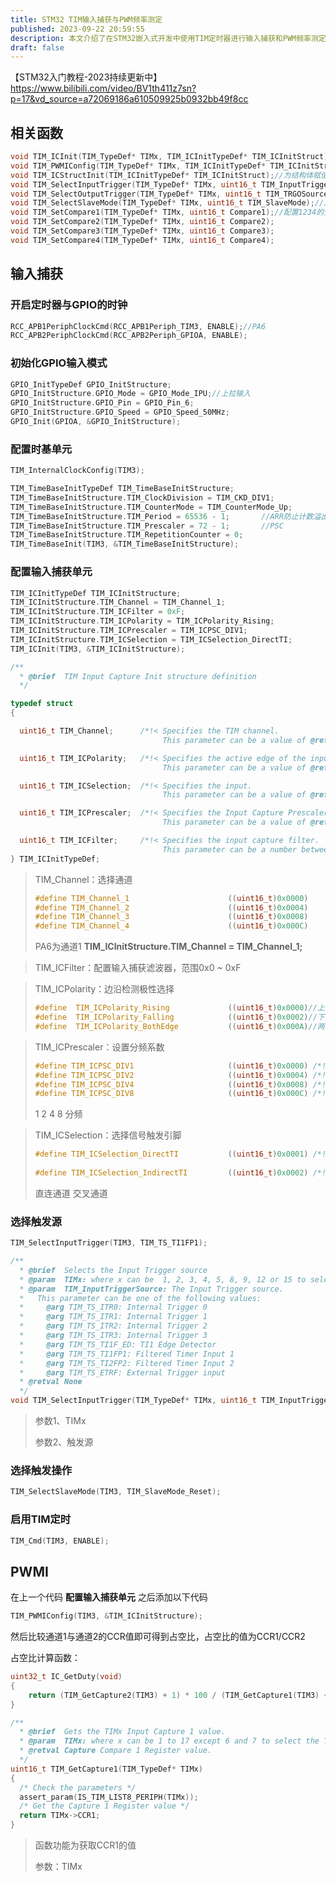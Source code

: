 ```yaml
---
title: STM32 TIM输入捕获与PWM频率测定
published: 2023-09-22 20:59:55
description: 本文介绍了在STM32嵌入式开发中使用TIM定时器进行输入捕获和PWM频率测定的方法。文章提供了相关函数和代码示例，包括配置输入捕获单元、选择触发源和触发操作等步骤。
draft: false
---
```


【STM32入门教程-2023持续更新中】https://www.bilibili.com/video/BV1th411z7sn?p=17&vd_source=a72069186a610509925b0932bb49f8cc

## 相关函数

```c
void TIM_ICInit(TIM_TypeDef* TIMx, TIM_ICInitTypeDef* TIM_ICInitStruct);//配置输入捕获单元
void TIM_PWMIConfig(TIM_TypeDef* TIMx, TIM_ICInitTypeDef* TIM_ICInitStruct);//快速配置PWMI模式
void TIM_ICStructInit(TIM_ICInitTypeDef* TIM_ICInitStruct);//为结构体赋值初值
void TIM_SelectInputTrigger(TIM_TypeDef* TIMx, uint16_t TIM_InputTriggerSource);//选择输入触发源
void TIM_SelectOutputTrigger(TIM_TypeDef* TIMx, uint16_t TIM_TRGOSource);//选择输出触发源
void TIM_SelectSlaveMode(TIM_TypeDef* TIMx, uint16_t TIM_SlaveMode);//从模式选择
void TIM_SetCompare1(TIM_TypeDef* TIMx, uint16_t Compare1);//配置1234的分频器
void TIM_SetCompare2(TIM_TypeDef* TIMx, uint16_t Compare2);
void TIM_SetCompare3(TIM_TypeDef* TIMx, uint16_t Compare3);
void TIM_SetCompare4(TIM_TypeDef* TIMx, uint16_t Compare4);
```



## 输入捕获

### 开启定时器与GPIO的时钟

```c
RCC_APB1PeriphClockCmd(RCC_APB1Periph_TIM3, ENABLE);//PA6
RCC_APB2PeriphClockCmd(RCC_APB2Periph_GPIOA, ENABLE);
```

### 初始化GPIO输入模式

```c
GPIO_InitTypeDef GPIO_InitStructure;
GPIO_InitStructure.GPIO_Mode = GPIO_Mode_IPU;//上拉输入
GPIO_InitStructure.GPIO_Pin = GPIO_Pin_6;
GPIO_InitStructure.GPIO_Speed = GPIO_Speed_50MHz;
GPIO_Init(GPIOA, &GPIO_InitStructure);
```

### 配置时基单元

```c
TIM_InternalClockConfig(TIM3);
```

```c
TIM_TimeBaseInitTypeDef TIM_TimeBaseInitStructure;
TIM_TimeBaseInitStructure.TIM_ClockDivision = TIM_CKD_DIV1;
TIM_TimeBaseInitStructure.TIM_CounterMode = TIM_CounterMode_Up;
TIM_TimeBaseInitStructure.TIM_Period = 65536 - 1;		//ARR防止计数溢出
TIM_TimeBaseInitStructure.TIM_Prescaler = 72 - 1;		//PSC
TIM_TimeBaseInitStructure.TIM_RepetitionCounter = 0;
TIM_TimeBaseInit(TIM3, &TIM_TimeBaseInitStructure);
```



### 配置输入捕获单元

```c
TIM_ICInitTypeDef TIM_ICInitStructure;
TIM_ICInitStructure.TIM_Channel = TIM_Channel_1;
TIM_ICInitStructure.TIM_ICFilter = 0xF;
TIM_ICInitStructure.TIM_ICPolarity = TIM_ICPolarity_Rising;
TIM_ICInitStructure.TIM_ICPrescaler = TIM_ICPSC_DIV1;
TIM_ICInitStructure.TIM_ICSelection = TIM_ICSelection_DirectTI;
TIM_ICInit(TIM3, &TIM_ICInitStructure);
```

```c
/** 
  * @brief  TIM Input Capture Init structure definition  
  */

typedef struct
{

  uint16_t TIM_Channel;      /*!< Specifies the TIM channel.
                                  This parameter can be a value of @ref TIM_Channel */

  uint16_t TIM_ICPolarity;   /*!< Specifies the active edge of the input signal.
                                  This parameter can be a value of @ref TIM_Input_Capture_Polarity */

  uint16_t TIM_ICSelection;  /*!< Specifies the input.
                                  This parameter can be a value of @ref TIM_Input_Capture_Selection */

  uint16_t TIM_ICPrescaler;  /*!< Specifies the Input Capture Prescaler.
                                  This parameter can be a value of @ref TIM_Input_Capture_Prescaler */

  uint16_t TIM_ICFilter;     /*!< Specifies the input capture filter.
                                  This parameter can be a number between 0x0 and 0xF */
} TIM_ICInitTypeDef;
```

> TIM_Channel：选择通道
>
> ```c
> #define TIM_Channel_1                      ((uint16_t)0x0000)
> #define TIM_Channel_2                      ((uint16_t)0x0004)
> #define TIM_Channel_3                      ((uint16_t)0x0008)
> #define TIM_Channel_4                      ((uint16_t)0x000C)
> ```
>
> PA6为通道1 **TIM_ICInitStructure.TIM_Channel = TIM_Channel_1;**

> TIM_ICFilter：配置输入捕获滤波器，范围0x0 ~ 0xF

> TIM_ICPolarity：边沿检测极性选择
>
> ```c
> #define  TIM_ICPolarity_Rising             ((uint16_t)0x0000)//上升沿触发
> #define  TIM_ICPolarity_Falling            ((uint16_t)0x0002)//下降沿触发
> #define  TIM_ICPolarity_BothEdge           ((uint16_t)0x000A)//两者都触发
> ```

> TIM_ICPrescaler：设置分频系数
>
> ```c
> #define TIM_ICPSC_DIV1                     ((uint16_t)0x0000) /*!< Capture performed each time an edge is detected on the capture input. */
> #define TIM_ICPSC_DIV2                     ((uint16_t)0x0004) /*!< Capture performed once every 2 events. */
> #define TIM_ICPSC_DIV4                     ((uint16_t)0x0008) /*!< Capture performed once every 4 events. */
> #define TIM_ICPSC_DIV8                     ((uint16_t)0x000C) /*!< Capture performed once every 8 events. */
> ```
>
> 1 2 4 8 分频

> TIM_ICSelection：选择信号触发引脚
>
> ```c
> #define TIM_ICSelection_DirectTI           ((uint16_t)0x0001) /*!< TIM Input 1, 2, 3 or 4 is selected to be 
>                                                                    connected to IC1, IC2, IC3 or IC4, respectively */
> #define TIM_ICSelection_IndirectTI         ((uint16_t)0x0002) /*!< TIM Input 1, 2, 3 or 4 is selected to be
> ```
>
> 直连通道 交叉通道

### 选择触发源

```c
TIM_SelectInputTrigger(TIM3, TIM_TS_TI1FP1);
```

```c
/**
  * @brief  Selects the Input Trigger source
  * @param  TIMx: where x can be  1, 2, 3, 4, 5, 8, 9, 12 or 15 to select the TIM peripheral.
  * @param  TIM_InputTriggerSource: The Input Trigger source.
  *   This parameter can be one of the following values:
  *     @arg TIM_TS_ITR0: Internal Trigger 0
  *     @arg TIM_TS_ITR1: Internal Trigger 1
  *     @arg TIM_TS_ITR2: Internal Trigger 2
  *     @arg TIM_TS_ITR3: Internal Trigger 3
  *     @arg TIM_TS_TI1F_ED: TI1 Edge Detector
  *     @arg TIM_TS_TI1FP1: Filtered Timer Input 1
  *     @arg TIM_TS_TI2FP2: Filtered Timer Input 2
  *     @arg TIM_TS_ETRF: External Trigger input
  * @retval None
  */
void TIM_SelectInputTrigger(TIM_TypeDef* TIMx, uint16_t TIM_InputTriggerSource)
```

> 参数1、TIMx
>
> 参数2、触发源

### 选择触发操作

```c
TIM_SelectSlaveMode(TIM3, TIM_SlaveMode_Reset);
```

### 启用TIM定时

```c
TIM_Cmd(TIM3, ENABLE);
```

## PWMI

在上一个代码 **配置输入捕获单元** 之后添加以下代码

```c
TIM_PWMIConfig(TIM3, &TIM_ICInitStructure);
```

然后比较通道1与通道2的CCR值即可得到占空比，占空比的值为CCR1/CCR2

占空比计算函数：

```c
uint32_t IC_GetDuty(void)
{
	return (TIM_GetCapture2(TIM3) + 1) * 100 / (TIM_GetCapture1(TIM3) + 1);
}
```

```c
/**
  * @brief  Gets the TIMx Input Capture 1 value.
  * @param  TIMx: where x can be 1 to 17 except 6 and 7 to select the TIM peripheral.
  * @retval Capture Compare 1 Register value.
  */
uint16_t TIM_GetCapture1(TIM_TypeDef* TIMx)
{
  /* Check the parameters */
  assert_param(IS_TIM_LIST8_PERIPH(TIMx));
  /* Get the Capture 1 Register value */
  return TIMx->CCR1;
}
```

> 函数功能为获取CCR1的值
>
> 参数：TIMx
